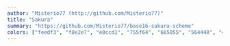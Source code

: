 ```yaml
---
author: "Misterio77 (http://github.com/Misterio77)"
title: "Sakura"
summary: "https://github.com/Misterio77/base16-sakura-scheme"
colors: ["feedf3", "f8e2e7", "e0ccd1", "755f64", "665055", "564448", "42383a", "33292b", "df2d52", "f6661e", "c29461", "2e916d", "1d8991", "006e93", "5e2180", "ba0d35"]
---
```

